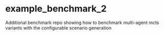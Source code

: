 # example_benchmark_2
Additional benchmark repo showing how to benchmark multi-agent mcts variants with the configurable scenario generation
